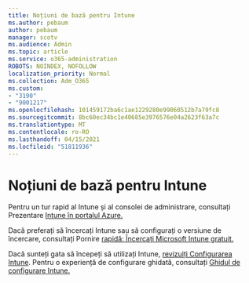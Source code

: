 ```yaml
---
title: Noțiuni de bază pentru Intune
ms.author: pebaum
author: pebaum
manager: scotv
ms.audience: Admin
ms.topic: article
ms.service: o365-administration
ROBOTS: NOINDEX, NOFOLLOW
localization_priority: Normal
ms.collection: Adm_O365
ms.custom:
- "3190"
- "9001217"
ms.openlocfilehash: 101459172ba6c1ae1229280e99060512b7a79fc8
ms.sourcegitcommit: 8bc60ec34bc1e40685e3976576e04a2623f63a7c
ms.translationtype: MT
ms.contentlocale: ro-RO
ms.lasthandoff: 04/15/2021
ms.locfileid: "51811936"
---
```

# <a name="getting-started-with-intune"></a>Noțiuni de bază pentru Intune

Pentru un tur rapid al Intune și al consolei de administrare, consultați Prezentare [Intune în portalul Azure.](https://docs.microsoft.com/mem/intune/fundamentals/tutorial-walkthrough-endpoint-manager)

Dacă preferați să încercați Intune sau să configurați o versiune de încercare, consultați Pornire [rapidă: Încercați Microsoft Intune gratuit.](https://docs.microsoft.com/intune/fundamentals/free-trial-sign-up)

Dacă sunteți gata să începeți să utilizați Intune, [revizuiți Configurarea Intune](https://docs.microsoft.com/mem/intune/fundamentals/setup-steps). Pentru o experiență de configurare ghidată, consultați [Ghidul de configurare Intune.](https://admin.microsoft.com/AdminPortal/Home?ref=/modernonboarding/intunesetupguide)